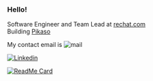 ### Hello!

Software Engineer and Team Lead at [rechat.com](https://rechat.com)   
Building [Pikaso](https://github.com/pikasojs/pikaso)


My contact email is ![mail](https://camo.githubusercontent.com/ae4556849a76aa8998684c444badc080b4de08157bedf17fcd0a4ae01b5b51c7/68747470733a2f2f696d672e736869656c64732e696f2f62616467652f2d72616d696e25343070696b61736f2e6170702d666666)

<a href='https://www.linkedin.com/in/raminmsv/' target="_blank"><img alt='Linkedin' src='https://img.shields.io/badge/Linkedin-100000?style=for-the-badge&logo=Linkedin&logoColor=white&labelColor=2D64BC&color=2D64BC'/></a>


[![ReadMe Card](https://github-readme-stats.vercel.app/api?username=raminious&show_icons=true&hide=[%22contribs%22])](https://github.com/raminious/raminious)


<!--
**raminious/raminious** is a ✨ _special_ ✨ repository because its `README.md` (this file) appears on your GitHub profile.

Here are some ideas to get you started:

- 🔭 I’m currently working on ...
- 🌱 I’m currently learning ...
- 👯 I’m looking to collaborate on ...
- 🤔 I’m looking for help with ...
- 💬 Ask me about ...
- 📫 How to reach me: ...
- 😄 Pronouns: ...
- ⚡ Fun fact: ...
-->
